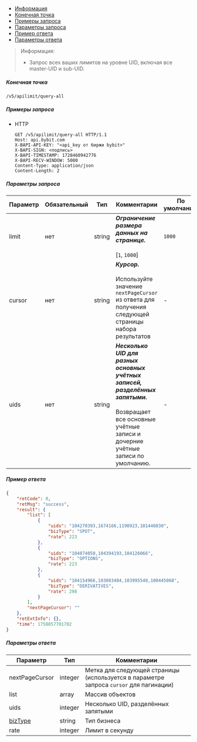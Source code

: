 - [Информация](#информация)
- [Конечная точка](#конечная-точка)
- [Примеры запроса](#примеры-запроса)
- [Параметры запроса](#параметры-запроса)
- [Пример ответа](#пример-ответа)
- [Параметры ответа](#параметры-ответа)

<a id="информация"></a>

>Информация:
>
>- Запрос всех ваших лимитов на уровне UID, включая все master-UID и sub-UID.

<a id="конечная-точка"></a>

##### Конечная точка

`/v5/apilimit/query-all`

<a id="примеры-запроса"></a>

##### Примеры запроса

- HTTP

  ```http
  GET /v5/apilimit/query-all HTTP/1.1
  Host: api.bybit.com
  X-BAPI-API-KEY: "<api_key от биржи bybit>"
  X-BAPI-SIGN: <подпись>
  X-BAPI-TIMESTAMP: 1728460942776
  X-BAPI-RECV-WINDOW: 5000
  Content-Type: application/json
  Content-Length: 2
  ```

<a id="параметры-запроса"></a>

##### Параметры запроса

|Параметр           |Обязательный   |Тип       |Комментарии                            |По умолчанию   |
|-------------------|---------------|----------|---------------------------------------|---------------|
|limit              |нет            |string    |***Ограничение размера данных на странице.***<br><br>[`1`, `1000`]    |`1000`   |
|cursor             |нет            |string    |***Курсор.***<br><br>Используйте значение `nextPageCursor` из ответа для получения следующей страницы набора результатов   |-   |
|uids               |нет            |string    |***Несколько UID для разных основных учётных записей, разделённых запятыми.***<br><br>Возвращает все основные учётные записи и дочерние учётные записи по умолчанию.    |-   |

<a id="пример-ответа"></a>

##### Пример ответа

```json
{
    "retCode": 0,
    "retMsg": "success",
    "result": {
        "list": [
            {
                "uids": "104270393,1674166,1190923,101446030",
                "bizType": "SPOT",
                "rate": 223
            },
            {
                "uids": "104074050,104394193,104126066",
                "bizType": "OPTIONS",
                "rate": 223
            },
            {
                "uids": "104154966,103803484,103995540,100445068",
                "bizType": "DERIVATIVES",
                "rate": 298
            }
        ],
        "nextPageCursor": ""
    },
    "retExtInfo": {},
    "time": 1758857701702
}
```

<a id="параметры-ответа"></a>

##### Параметры ответа

|Параметр                                                               |Тип       |Комментарии                                                      |
|-----------------------------------------------------------------------|----------|-----------------------------------------------------------------|
|nextPageCursor                                                         |integer   |Метка для следующей страницы (используется в параметре запроса `cursor` для пагинации)   |
|list                                                                   |array     |Массив объектов                                 |
|uids                                                                   |integer   |Несколько UID, разделённых запятыми                              |
|[bizType](<19.Определения значений в запросах и ответах.md#bizType>)   |string    |Тип бизнеса                                                      |
|rate                                                                   |integer   |Лимит в секунду                                                  |
